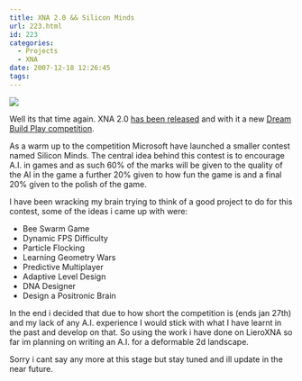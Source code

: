 ```yaml
---
title: XNA 2.0 && Silicon Minds
url: 223.html
id: 223
categories:
  - Projects
  - XNA
date: 2007-12-18 12:26:45
tags:
---
```


![](https://mikecann.co.uk/wp-content/uploads/2007/12/xna.jpg)

Well its that time again. XNA 2.0 [has been released](https://creators.xna.com/Education/GettingStarted.aspx) and with it a new [Dream Build Play competition](https://creators.xna.com/Themes/default/images/horizontal-web-DBP_banner.png).
<!-- more -->
As a warm up to the competition Microsoft have launched a smaller contest named Silicon Minds. The central idea behind this contest is to encourage A.I. in games and as such 60% of the marks will be given to the quality of the AI in the game a further 20% given to how fun the game is and a final 20% given to the polish of the game.

I have been wracking my brain trying to think of a good project to do for this contest, some of the ideas i came up with were:

*   Bee Swarm Game
*   Dynamic FPS Difficulty
*   Particle Flocking
*   Learning Geometry Wars
*   Predictive Multiplayer
*   Adaptive Level Design
*   DNA Designer
*   Design a Positronic Brain

In the end i decided that due to how short the competition is (ends jan 27th) and my lack of any A.I. experience I would stick with what I have learnt in the past and develop on that. So using the work i have done on LieroXNA so far im planning on writing an A.I. for a deformable 2d landscape.

Sorry i cant say any more at this stage but stay tuned and ill update in the near future.